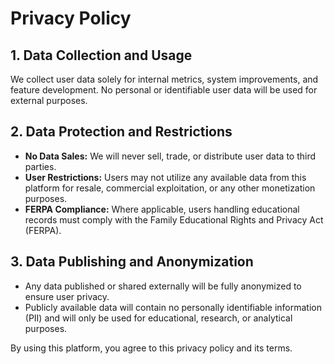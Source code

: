 # Privacy Policy

## 1. Data Collection and Usage
We collect user data solely for internal metrics, system improvements, and feature development. No personal or identifiable user data will be used for external purposes.

## 2. Data Protection and Restrictions
- **No Data Sales:** We will never sell, trade, or distribute user data to third parties.
- **User Restrictions:** Users may not utilize any available data from this platform for resale, commercial exploitation, or any other monetization purposes.
- **FERPA Compliance:** Where applicable, users handling educational records must comply with the Family Educational Rights and Privacy Act (FERPA).

## 3. Data Publishing and Anonymization
- Any data published or shared externally will be fully anonymized to ensure user privacy.
- Publicly available data will contain no personally identifiable information (PII) and will only be used for educational, research, or analytical purposes.

By using this platform, you agree to this privacy policy and its terms.
